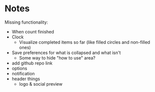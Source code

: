 # Notes

Missing functionality:
- When count finished
- Clock
  - Visualize completed items so far (like filled circles and non-filled ones)
- Save preferences for what is collapsed and what isn't
  - Some way to hide "how to use" area?
- add github repo link
- options
- notification
- header things
  - logo & social preview